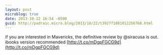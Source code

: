 ```yaml
---
layout: post
microblog: true
date: 2013-10-22 16:54 -0500
guid: http://padraic.micro.blog/2013/10/22/t392771081012256768.html
---
```

if you are interested in Mavericks, the definitive review by @siracusa is out. ibooks version recommended [http://t.co/mDgpFGCG9d](http://t.co/mDgpFGCG9d)
